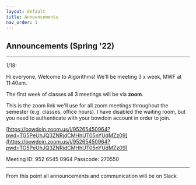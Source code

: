 ```yaml
---
layout: default 
title: Announcements
nav_order: 1
---
```



## Announcements (Spring '22)
*** 

1/18:  

Hi everyone, Welcome to Algorithms! We'll be meeting 3 x week,  MWF at 11:40am. 

The first week of classes all 3 meetings will be via __zoom__.   

This is the zoom link we'll use for all zoom meetings throughout the semester (e.g. classes, office hours).  I have disabled the waiting room, but you need to authenticate with your bowdoin account in order to join. 

[https://bowdoin.zoom.us/j/95265450964?pwd=TG5PeUhJQ3ZNRjdCMHhUT05nYUdMZz09](https://bowdoin.zoom.us/j/95265450964?pwd=TG5PeUhJQ3ZNRjdCMHhUT05nYUdMZz09)



Meeting ID: 952 6545 0964
Passcode: 270550


***

From this point all announcements and communication will be on Slack. 
